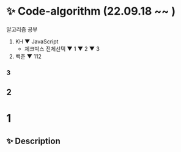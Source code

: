 # ✨ Code-algorithm (22.09.18 ~~ )

알고리즘 공부
1. KH
  ▼ JavaScript
      - 체크박스 전체선택
  ▼ 1
  ▼ 2
  ▼ 3  
2. 백준
  ▼ 112

### 3
## 2
# 1

## ✨ Description
